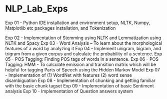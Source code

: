 # NLP_Lab_Exps

Exp 01 - Python IDE installation and environment setup, NLTK, Numpy, Matplotlib etc packages installation, and Tokenization

Exp 02 - Implementation of Stemming using NLTK and Lemmatization using NLTK and Spacy
Exp 03 - Word Analysis – To learn about the morphological features of a word by analyzing it
Exp 04 - Implement unigram, bigram, and trigram from a given corpus and calculate the probability of a sentence.
Exp 05 - POS Tagging: Finding POS tags of words in a sentence.
Exp 06 - POS Tagging: HMM - To calculate emission and transition matrix which will be helpful for tagging Parts of Speech using the Hidden Markov Model
Exp 07 - Implementation of (1) WordNet with features (2) word sense disambiguation
Exp 08 - Implementation of chunking and getting familiar with the basic chunk tagset
Exp 09 - Implementation of basic Sentiment analysis
Exp 10 - Implementation of Question answers system
